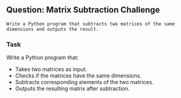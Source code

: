 ## Question: Matrix Subtraction Challenge

    Write a Python program that subtracts two matrices of the same dimensions and outputs the result.

### Task

Write a Python program that:
- Takes two matrices as input.
- Checks if the matrices have the same dimensions.
- Subtracts corresponding elements of the two matrices.
- Outputs the resulting matrix after subtraction.